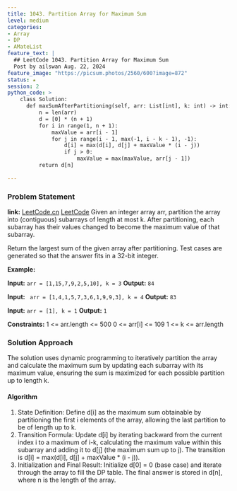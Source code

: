 ```yaml
---
title: 1043. Partition Array for Maximum Sum
level: medium
categories:
- Array
- DP
- AMateList
feature_text: |
  ## LeetCode 1043. Partition Array for Maximum Sum
  Post by ailswan Aug. 22, 2024
feature_image: "https://picsum.photos/2560/600?image=872"
status: ★
session: 2
python_code: >
    class Solution:
      def maxSumAfterPartitioning(self, arr: List[int], k: int) -> int:
          n = len(arr)
          d = [0] * (n + 1)
          for i in range(1, n + 1):
              maxValue = arr[i - 1]
              for j in range(i - 1, max(-1, i - k - 1), -1):
                  d[i] = max(d[i], d[j] + maxValue * (i - j))
                  if j > 0:
                      maxValue = max(maxValue, arr[j - 1])
          return d[n] 
    
---
```


### Problem Statement
**link:**
[LeetCode.cn](https://leetcode.cn/problems/partition-array-for-maximum-sum/)
[LeetCode](https://leetcode.com/partition-array-for-maximum-sum/)
Given an integer array arr, partition the array into (contiguous) subarrays of length at most k. After partitioning, each subarray has their values changed to become the maximum value of that subarray.

Return the largest sum of the given array after partitioning. Test cases are generated so that the answer fits in a 32-bit integer.


**Example:**

**Input:** `arr = [1,15,7,9,2,5,10], k = 3`
**Output:** `84`

**Input:** ` arr = [1,4,1,5,7,3,6,1,9,9,3], k = 4`
**Output:** `83`

**Input:** `arr = [1], k = 1`
**Output:** `1`

**Constraints:**
1 <= arr.length <= 500
0 <= arr[i] <= 109
1 <= k <= arr.length

### Solution Approach
The solution uses dynamic programming to iteratively partition the array and calculate the maximum sum by updating each subarray with its maximum value, ensuring the sum is maximized for each possible partition up to length k.

#### Algorithm
1. State Definition: Define d[i] as the maximum sum obtainable by partitioning the first i elements of the array, allowing the last partition to be of length up to k.
2. Transition Formula: Update d[i] by iterating backward from the current index i to a maximum of i-k, calculating the maximum value within this subarray and adding it to d[j] (the maximum sum up to j). The transition is d[i] = max(d[i], d[j] + maxValue * (i - j)).
3. Initialization and Final Result: Initialize d[0] = 0 (base case) and iterate through the array to fill the DP table. The final answer is stored in d[n], where n is the length of the array.